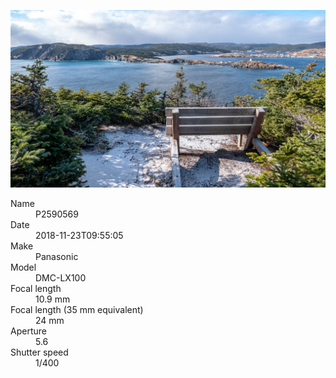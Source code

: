 [![P2590569](/photos/hd/P2590569.jpg)](/photos/full/P2590569.jpg?raw=true)

<dl>
  <dt>Name</dt>
  <dd>P2590569</dd>
  <dt>Date</dt>
  <dd>2018-11-23T09:55:05</dd>
  <dt>Make</dt>
  <dd>Panasonic</dd>
  <dt>Model</dt>
  <dd>DMC-LX100</dd>
  <dt>Focal length</dt>
  <dd>10.9 mm</dd>
  <dt>Focal length (35 mm equivalent)</dt>
  <dd>24 mm</dd>
  <dt>Aperture</dt>
  <dd>5.6</dd>
  <dt>Shutter speed</dt>
  <dd>1/400</dd>
</dl>
